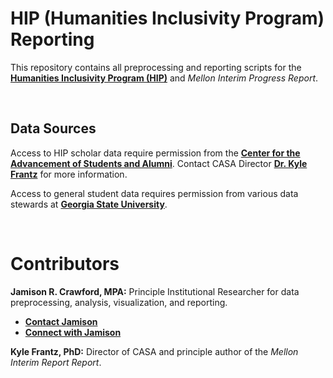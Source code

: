 # HIP (Humanities Inclusivity Program) Reporting

This repository contains all preprocessing and reporting scripts for the [**Humanities Inclusivity Program (HIP)**](https://sites.gsu.edu/thecasa/2019-research-opportunities/2019-research-opp-humanities-inclusivity-program-hip/) and *Mellon Interim Progress Report*. 

<br>

## Data Sources

Access to HIP scholar data require permission from the [**Center for the Advancement of Students and Alumni**](https://casa.gsu.edu/). Contact CASA Director [**Dr. Kyle Frantz**](mailto:kfrantz@gsu.edu) for more information.

Access to general student data requires permission from various data stewards at [**Georgia State University**](https://www.gsu.edu/).

<br>

# Contributors

**Jamison R. Crawford, MPA:** Principle Institutional Researcher for data preprocessing, analysis, visualization, and reporting. 

* [**Contact Jamison**](mailto:jcrawford52@gsu.edu)
* [**Connect with Jamison**](https://www.linkedin.com/in/jamisoncrawford/)

**Kyle Frantz, PhD:** Director of CASA and principle author of the *Mellon Interim Report Report*. 
